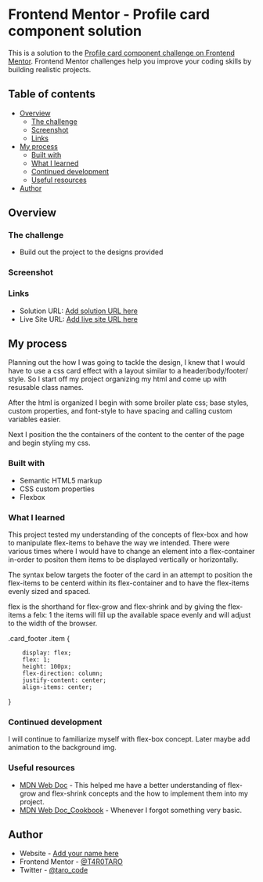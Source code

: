 # Frontend Mentor - Profile card component solution

This is a solution to the [Profile card component challenge on Frontend Mentor](https://www.frontendmentor.io/challenges/profile-card-component-cfArpWshJ). Frontend Mentor challenges help you improve your coding skills by building realistic projects. 

## Table of contents

- [Overview](#overview)
  - [The challenge](#the-challenge)
  - [Screenshot](#screenshot)
  - [Links](#links)
- [My process](#my-process)
  - [Built with](#built-with)
  - [What I learned](#what-i-learned)
  - [Continued development](#continued-development)
  - [Useful resources](#useful-resources)
- [Author](#author)

## Overview

### The challenge

- Build out the project to the designs provided

### Screenshot


### Links

- Solution URL: [Add solution URL here](https://your-solution-url.com)
- Live Site URL: [Add live site URL here](https://your-live-site-url.com)

## My process

Planning out the how I was going to tackle the design, I knew that I would have to use a css card effect with a layout similar to a header/body/footer/ style. So I start off my project organizing my html and come up with resusable class names. 

After the html is organized I begin with some broiler plate css; base styles, custom properties, and font-style to have spacing and calling custom variables easier.

Next I position the the containers of the content to the center of the page and begin styling my css.

### Built with

- Semantic HTML5 markup
- CSS custom properties
- Flexbox

### What I learned

This project tested my understanding of the concepts of flex-box and how to manipulate flex-items to behave the way we intended. 
There were various times where I would have to change an element into a flex-container in-order to positon them items to be displayed vertically or horizontally.

The syntax below targets the footer of the card in an attempt to position the flex-items to be centerd within its flex-container and to have the flex-items evenly sized and spaced. 

flex is the shorthand for flex-grow and flex-shrink and by giving the flex-items a felx: 1 the items will fill up the available space evenly and will adjust to the width of the browser. 

.card_footer .item {
``` 
    display: flex;
    flex: 1;
    height: 100px;
    flex-direction: column;
    justify-content: center;
    align-items: center;

```
}


### Continued development

I will continue to familiarize myself with flex-box concept. Later maybe add animation to the background img.

### Useful resources

- [MDN Web Doc](https://developer.mozilla.org/en-US/docs/Web/CSS/flex-grow) - This helped me have a better understanding of flex-grow and flex-shrink concepts and the how to implement them into my project.
- [MDN Web Doc_Cookbook](https://developer.mozilla.org/en-US/docs/Web/CSS/Layout_cookbook/Center_an_element) - Whenever I forgot something very basic.


## Author

- Website - [Add your name here](https://www.your-site.com)
- Frontend Mentor - [@T4R0TARO](https://www.frontendmentor.io/profile/T4R0TARO)
- Twitter - [@taro_code](https://www.twitter.com/taro_code)




